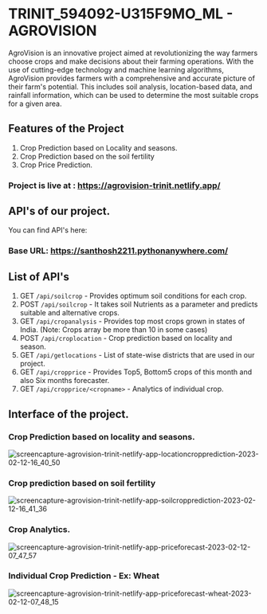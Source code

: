 # TRINIT_594092-U315F9MO_ML - AGROVISION

AgroVision is an innovative project aimed at revolutionizing the way farmers choose crops and make decisions about their farming operations. With the use of cutting-edge technology and machine learning algorithms, AgroVision provides farmers with a comprehensive and accurate picture of their farm's potential. This includes soil analysis, location-based data, and rainfall information, which can be used to determine the most suitable crops for a given area.

## Features of the Project
1. Crop Prediction based on Locality and seasons.
2. Crop Prediction based on the soil fertility
3. Crop Price Prediction.

### Project is live at : https://agrovision-trinit.netlify.app/

## API's of our project.

You can find API's here:

### Base URL: https://santhosh2211.pythonanywhere.com/

## List of API's

1. GET `/api/soilcrop` - Provides optimum soil conditions for each crop.
2. POST `/api/soilcrop` - It takes soil Nutrients as a parameter and predicts suitable and alternative crops.
3. GET `/api/cropanalysis` - Provides top most crops grown in states of India. (Note: Crops array be more than 10 in some cases)
4. POST `/api/croplocation` - Crop prediction based on locality and season.
5. GET `/api/getlocations` - List of state-wise districts that are used in our project.
6. GET `/api/cropprice` - Provides Top5, Bottom5 crops of this month and also Six months forecaster.
7. GET `/api/cropprice/<cropname>` - Analytics of individual crop.

## Interface of the project.

### Crop Prediction based on locality and seasons.
![screencapture-agrovision-trinit-netlify-app-locationcropprediction-2023-02-12-16_40_50](https://user-images.githubusercontent.com/87355988/218314134-6ea4a02b-18bb-4481-a2a9-03e750106491.png)

### Crop prediction based on soil fertility
![screencapture-agrovision-trinit-netlify-app-soilcropprediction-2023-02-12-16_41_36](https://user-images.githubusercontent.com/87355988/218314161-c4107868-6a5e-4b06-8ba6-5531c40c4b31.png)

### Crop Analytics.
![screencapture-agrovision-trinit-netlify-app-priceforecast-2023-02-12-07_47_57](https://user-images.githubusercontent.com/87355988/218289324-d13ae063-719f-46b0-98c5-fc154f025875.png)

### Individual Crop Prediction - Ex: Wheat
![screencapture-agrovision-trinit-netlify-app-priceforecast-wheat-2023-02-12-07_48_15](https://user-images.githubusercontent.com/87355988/218289336-7d36c208-6a46-487d-b8f6-c7c78ac7ede3.png)


